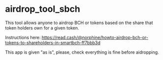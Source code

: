 # airdrop_tool_sbch
This tool allows anyone to airdrop BCH or tokens based on the share that token holders own for a given token. 

Instructions here: https://read.cash/@norphine/howto-airdrop-bch-or-tokens-to-shareholders-in-smartbch-ff7bbb3d

This app is given "as is", please, check everything is fine before aidropping.
